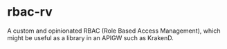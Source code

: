 # rbac-rv
A custom and opinionated RBAC (Role Based Access Management), which might be useful as a library in an APIGW such as KrakenD.
